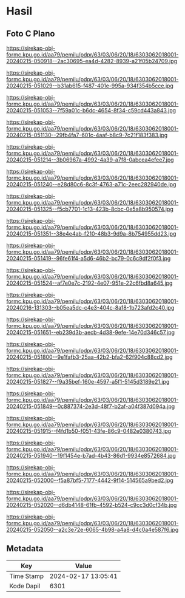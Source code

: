# Hasil

## Foto C Plano

https://sirekap-obj-formc.kpu.go.id/aa79/pemilu/pdpr/63/03/06/20/18/6303062018001-20240215-050918--2ac30695-ea4d-4282-8939-a21f05b24709.jpg

https://sirekap-obj-formc.kpu.go.id/aa79/pemilu/pdpr/63/03/06/20/18/6303062018001-20240215-051029--b31ab615-f487-401e-995a-934f354b5cce.jpg

https://sirekap-obj-formc.kpu.go.id/aa79/pemilu/pdpr/63/03/06/20/18/6303062018001-20240215-051053--7f59a01c-b6dc-4654-8f34-c59cd443a843.jpg

https://sirekap-obj-formc.kpu.go.id/aa79/pemilu/pdpr/63/03/06/20/18/6303062018001-20240215-051130--29fb4fa7-601c-4aaf-b8c9-7c21f183f383.jpg

https://sirekap-obj-formc.kpu.go.id/aa79/pemilu/pdpr/63/03/06/20/18/6303062018001-20240215-051214--3b06967a-4992-4a39-a7f8-0abcea4efee7.jpg

https://sirekap-obj-formc.kpu.go.id/aa79/pemilu/pdpr/63/03/06/20/18/6303062018001-20240215-051240--e28d80c6-8c3f-4763-a71c-2eec282940de.jpg

https://sirekap-obj-formc.kpu.go.id/aa79/pemilu/pdpr/63/03/06/20/18/6303062018001-20240215-051325--f5cb7701-1c13-423b-8cbc-0e5a8b950574.jpg

https://sirekap-obj-formc.kpu.go.id/aa79/pemilu/pdpr/63/03/06/20/18/6303062018001-20240215-051351--38e4e4ab-f210-48b3-9d9a-8b754955dd23.jpg

https://sirekap-obj-formc.kpu.go.id/aa79/pemilu/pdpr/63/03/06/20/18/6303062018001-20240215-051419--96fe61f4-a5d6-46b2-bc79-0c6c9df2f0f3.jpg

https://sirekap-obj-formc.kpu.go.id/aa79/pemilu/pdpr/63/03/06/20/18/6303062018001-20240215-051524--af7e0e7c-2192-4e07-951e-22c6fbd8a645.jpg

https://sirekap-obj-formc.kpu.go.id/aa79/pemilu/pdpr/63/03/06/20/18/6303062018001-20240216-131303--b05ea5dc-c4e3-404c-8a18-1b723afd2c40.jpg

https://sirekap-obj-formc.kpu.go.id/aa79/pemilu/pdpr/63/03/06/20/18/6303062018001-20240215-051651--eb239d3b-aecb-4d38-9efe-14e70d346c57.jpg

https://sirekap-obj-formc.kpu.go.id/aa79/pemilu/pdpr/63/03/06/20/18/6303062018001-20240215-051800--9e1fafb3-25aa-42b2-bfa2-62f904c88cd2.jpg

https://sirekap-obj-formc.kpu.go.id/aa79/pemilu/pdpr/63/03/06/20/18/6303062018001-20240215-051827--f9a35bef-160e-4597-a5f1-5145d3189e21.jpg

https://sirekap-obj-formc.kpu.go.id/aa79/pemilu/pdpr/63/03/06/20/18/6303062018001-20240215-051849--0c887374-2e3d-48f7-b2af-a04f387d094a.jpg

https://sirekap-obj-formc.kpu.go.id/aa79/pemilu/pdpr/63/03/06/20/18/6303062018001-20240215-051915--f4fd1b50-f051-43fe-86c9-0482e0380743.jpg

https://sirekap-obj-formc.kpu.go.id/aa79/pemilu/pdpr/63/03/06/20/18/6303062018001-20240215-051940--19f1454e-b7ad-4b43-86d1-9934e8572684.jpg

https://sirekap-obj-formc.kpu.go.id/aa79/pemilu/pdpr/63/03/06/20/18/6303062018001-20240215-052000--f5a87bf5-7177-4442-9f14-514565a9bed2.jpg

https://sirekap-obj-formc.kpu.go.id/aa79/pemilu/pdpr/63/03/06/20/18/6303062018001-20240215-052020--d6db4148-61fb-4592-b524-c9cc3d0cf34b.jpg

https://sirekap-obj-formc.kpu.go.id/aa79/pemilu/pdpr/63/03/06/20/18/6303062018001-20240215-052050--a2c3e72e-6065-4b98-a4a8-d4c0a4e587f6.jpg


## Metadata

| Key        | Value               |
| ---------- | ------------------- |
| Time Stamp | 2024-02-17 13:05:41 |
| Kode Dapil | 6301                |



